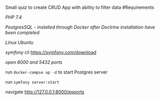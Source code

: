 Small quiz to create CRUD App with ability to filter data
#Requirements

*PHP 7.4*

*PostgresSQL - installed through Docker after Doctrine installation have been completed*

*Linux Ubuntu*

*symfony cli* https://symfony.com/download

*open 8000 and 5432 ports*

run `docker-compse up -d` to start Postgres server

run `symfony server:start`

navigate http://127.0.0.1:8000/exports
